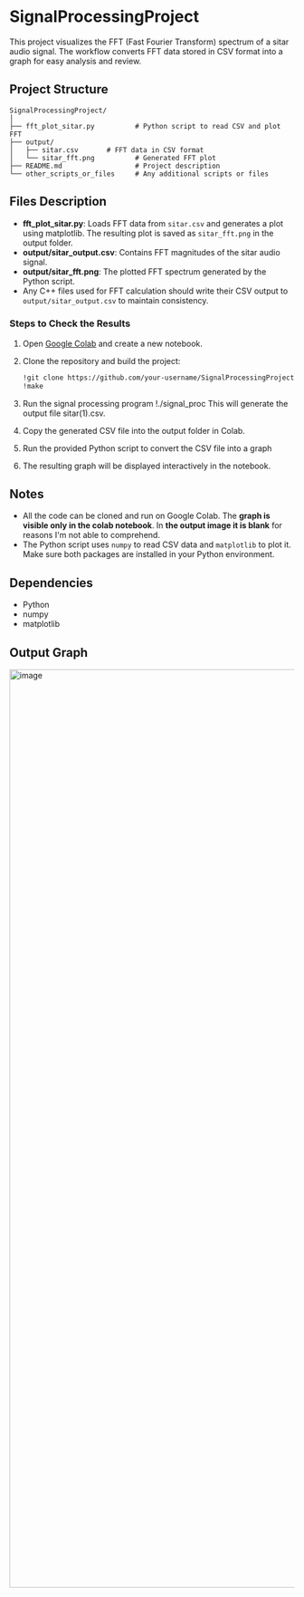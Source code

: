 # SignalProcessingProject

This project visualizes the FFT (Fast Fourier Transform) spectrum of a sitar audio signal. The workflow converts FFT data stored in CSV format into a graph for easy analysis and review.

## Project Structure

```
SignalProcessingProject/
│
├── fft_plot_sitar.py          # Python script to read CSV and plot FFT
├── output/
│   ├── sitar.csv       # FFT data in CSV format
│   └── sitar_fft.png          # Generated FFT plot
├── README.md                  # Project description
└── other_scripts_or_files     # Any additional scripts or files
```

## Files Description

- **fft_plot_sitar.py**: Loads FFT data from `sitar.csv` and generates a plot using matplotlib. The resulting plot is saved as `sitar_fft.png` in the output folder.  
- **output/sitar_output.csv**: Contains FFT magnitudes of the sitar audio signal.  
- **output/sitar_fft.png**: The plotted FFT spectrum generated by the Python script.  
- Any C++ files used for FFT calculation should write their CSV output to `output/sitar_output.csv` to maintain consistency.

### Steps to Check the Results

1. Open [Google Colab](https://colab.research.google.com/) and create a new notebook.  

2. Clone the repository and build the project:
   ```bash
   !git clone https://github.com/your-username/SignalProcessingProject
   !make
3. Run the signal processing program
   !./signal_proc
   This will generate the output file sitar(1).csv.

4. Copy the generated CSV file into the output folder in Colab.

5. Run the provided Python script to convert the CSV file into a graph

6. The resulting graph will be displayed interactively in the notebook.

## Notes

- All the code can be cloned and run on Google Colab. The **graph is visible only in the colab notebook**. In **the output image it is blank** for reasons I'm not able to comprehend.
- The Python script uses `numpy` to read CSV data and `matplotlib` to plot it. Make sure both packages are installed in your Python environment.

## Dependencies

- Python  
- numpy  
- matplotlib

## Output Graph

<img width="2960" height="1622" alt="image" src="https://github.com/user-attachments/assets/a4ad15a8-a708-4245-84d4-e0636b9a8704" />

